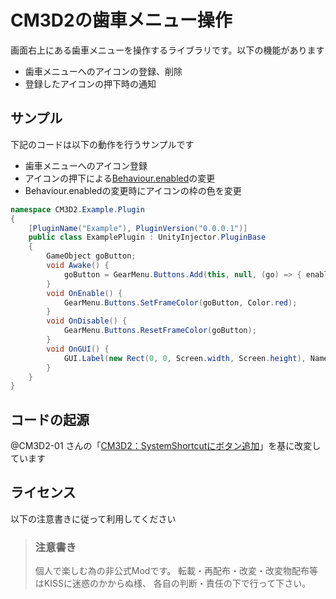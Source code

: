 # CM3D2の歯車メニュー操作

画面右上にある歯車メニューを操作するライブラリです。以下の機能があります

 - 歯車メニューへのアイコンの登録、削除
 - 登録したアイコンの押下時の通知


## サンプル

下記のコードは以下の動作を行うサンプルです

 - 歯車メニューへのアイコン登録
 - アイコンの押下による[Behaviour.enabled](http://docs.unity3d.com/ScriptReference/Behaviour-enabled.html)の変更
 - Behaviour.enabledの変更時にアイコンの枠の色を変更

```C#
namespace CM3D2.Example.Plugin
{
    [PluginName("Example"), PluginVersion("0.0.0.1")]
    public class ExamplePlugin : UnityInjector.PluginBase
    {
        GameObject goButton;
        void Awake() {
            goButton = GearMenu.Buttons.Add(this, null, (go) => { enabled = !enabled; });
        }
        void OnEnable() {
            GearMenu.Buttons.SetFrameColor(goButton, Color.red);
        }
        void OnDisable() {
            GearMenu.Buttons.ResetFrameColor(goButton);
        }
        void OnGUI() {
            GUI.Label(new Rect(0, 0, Screen.width, Screen.height), Name);
        }
    }
}
```


## コードの起源

@CM3D2-01 さんの「[CM3D2：SystemShortcutにボタン追加](https://gist.github.com/CM3D2-01/adcf5072ff5ba812858a)」を基に改変しています


## ライセンス

以下の注意書きに従って利用してください

> ### 注意書き
>
> 個人で楽しむ為の非公式Modです。
> 転載・再配布・改変・改変物配布等はKISSに迷惑のかからぬ様、
> 各自の判断・責任の下で行って下さい。
